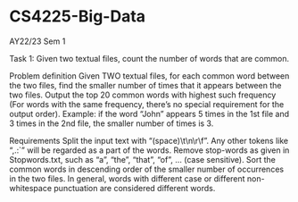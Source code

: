 # CS4225-Big-Data

AY22/23 Sem 1

Task 1: Given two textual files, count the number of words that are common. 

Problem definition 
Given TWO textual files, for each common word between the two files, find the smaller number of times that it appears between the two files. Output the top 20 common words with highest such frequency (For words with the same frequency, there’s no special requirement for the output order).
Example: if the word “John” appears 5 times in the 1st file and 3 times in the 2nd file, the smaller number of times is 3.

Requirements
Split the input text with “(space)\t\n\r\f”. Any other tokens like “,.:\`” will be regarded as a part of the words.
Remove stop-words as given in Stopwords.txt, such as “a”, “the”, “that”, “of”, … (case sensitive).
Sort the common words in descending order of the smaller number of occurrences in the two files.
In general, words with different case or different non-whitespace punctuation are considered different words.


